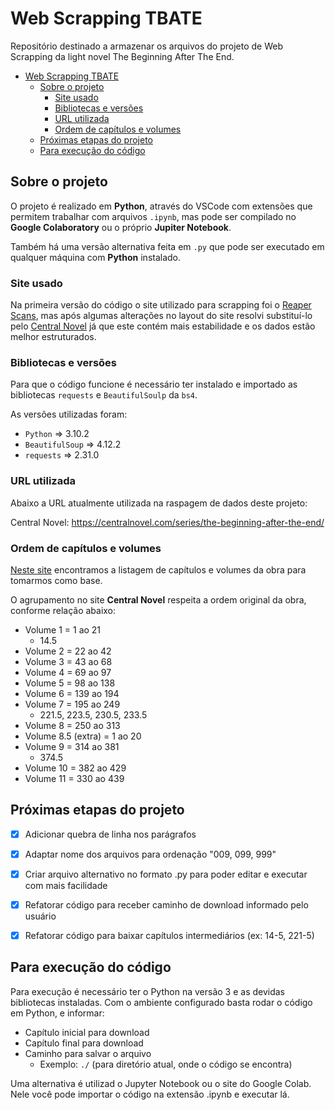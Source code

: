 # Web Scrapping TBATE

Repositório destinado a armazenar os arquivos do projeto de Web Scrapping da light novel The Beginning After The End.

- [Web Scrapping TBATE](#web-scrapping-tbate)
  - [Sobre o projeto](#sobre-o-projeto)
    - [Site usado](#site-usado)
    - [Bibliotecas e versões](#bibliotecas-e-versoes)
    - [URL utilizada](#url-utilizada)
    - [Ordem de capítulos e volumes](#ordem-de-capitulos-e-volumes)
  - [Próximas etapas do projeto](#proximas-etapas-do-projeto)
  - [Para execução do código](#para-execucao-do-codigo)

## Sobre o projeto

O projeto é realizado em __Python__, através do VSCode com extensões que permitem trabalhar com arquivos `.ipynb`, mas pode ser compilado no __Google Colaboratory__ ou o próprio __Jupiter Notebook__.

Também há uma versão alternativa feita em `.py` que pode ser executado em qualquer máquina com __Python__ instalado.

### Site usado

Na primeira versão do código o site utilizado para scrapping foi o [Reaper Scans](https://reaperscans.net/series/o-comeco-apos-o-fim-novel), mas após algumas alterações no layout do site resolvi substituí-lo pelo [Central Novel](https://centralnovel.com/series/the-beginning-after-the-end/) já que este contém mais estabilidade e os dados estão melhor estruturados.

### Bibliotecas e versões

Para que o código funcione é necessário ter instalado e importado as bibliotecas `requests` e `BeautifulSoulp` da `bs4`.

As versões utilizadas foram:

- `Python` => 3.10.2
- `BeautifulSoup` => 4.12.2
- `requests` => 2.31.0

### URL utilizada

Abaixo a URL atualmente utilizada na raspagem de dados deste projeto:

Central Novel: <https://centralnovel.com/series/the-beginning-after-the-end/>

### Ordem de capítulos e volumes 

[Neste site](https://tbate.fandom.com/wiki/Volumes_and_Chapters) encontramos a listagem de capítulos e volumes da obra para tomarmos como base.

O agrupamento no site __Central Novel__ respeita a ordem original da obra, conforme relação abaixo:

- Volume 1 = 1 ao 21
  - 14.5
- Volume 2 = 22 ao 42
- Volume 3 = 43 ao 68
- Volume 4 = 69 ao 97
- Volume 5 = 98 ao 138
- Volume 6 = 139 ao 194
- Volume 7 = 195 ao 249
  - 221.5, 223.5, 230.5, 233.5
- Volume 8 = 250 ao 313
- Volume 8.5 (extra) = 1 ao 20
- Volume 9 = 314 ao 381
  - 374.5
- Volume 10 = 382 ao 429
- Volume 11 = 330 ao 439

## Próximas etapas do projeto

- [x] Adicionar quebra de linha nos parágrafos
- [x] Adaptar nome dos arquivos para ordenação "009, 099, 999"
- [x] Criar arquivo alternativo no formato .py para poder editar e executar com mais facilidade
- [x] Refatorar código para receber caminho de download informado pelo usuário
- [x] Refatorar código para baixar capítulos intermediários (ex: 14-5, 221-5)


## Para execução do código 

Para execução é necessário ter o Python na versão 3 e as devidas bibliotecas instaladas. Com o ambiente configurado basta rodar o código em Python, e informar:

- Capítulo inicial para download 
- Capítulo final para download
- Caminho para salvar o arquivo
  - Exemplo: `./` (para diretório atual, onde o código se encontra)

Uma alternativa é utilizad o Jupyter Notebook ou o site do Google Colab. Nele você pode importar o código na extensão .ipynb e executar lá.

